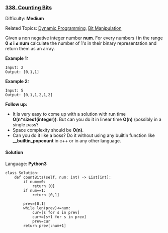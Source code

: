 ### [338\. Counting Bits](https://leetcode.com/problems/counting-bits/)

Difficulty: **Medium**  

Related Topics: [Dynamic Programming](https://leetcode.com/tag/dynamic-programming/), [Bit Manipulation](https://leetcode.com/tag/bit-manipulation/)


Given a non negative integer number **num**. For every numbers **i** in the range **0 ≤ i ≤ num** calculate the number of 1's in their binary representation and return them as an array.

**Example 1:**

```
Input: 2
Output: [0,1,1]
```

**Example 2:**

```
Input: 5
Output: [0,1,1,2,1,2]
```

**Follow up:**

*   It is very easy to come up with a solution with run time **O(n*sizeof(integer))**. But can you do it in linear time **O(n)** /possibly in a single pass?
*   Space complexity should be **O(n)**.
*   Can you do it like a boss? Do it without using any builtin function like **__builtin_popcount** in c++ or in any other language.


#### Solution

Language: **Python3**

```python3
class Solution:
    def countBits(self, num: int) -> List[int]:
        if num==0:
            return [0]
        if num==1:
            return [0,1]
        
        prev=[0,1]
        while len(prev)<=num:
            cur=[s for s in prev]
            cur+=[s+1 for s in prev]
            prev=cur
        return prev[:num+1]
```